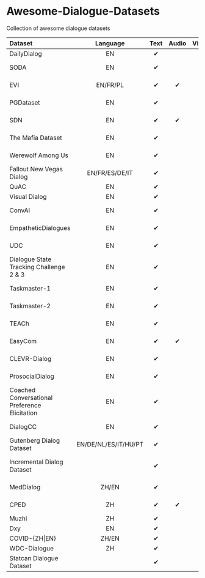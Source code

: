 # Awesome-Dialogue-Datasets
Collection of awesome dialogue datasets

| Dataset                                       |       Language       | Text  | Audio | Visual |       Others       | Homepage                                                                                                                                                                       | Summary |
| :-------------------------------------------- | :------------------: | :---: | :---: | :----: | :----------------: | :----------------------------------------------------------------------------------------------------------------------------------------------------------------------------- | :------ |
| DailyDialog                                   |          EN          |   ✔︎   |       |        |                    | [http://yanran.li/dailydialog](http://yanran.li/dailydialog)                                                                                                                   |         |
| SODA                                          |          EN          |   ✔︎   |       |        |                    | [https://github.com/skywalker023/sodaverse](https://github.com/skywalker023/sodaverse)                                                                                         |         |
| EVI                                           |       EN/FR/PL       |   ✔︎   |   ✔︎   |        |       Table        | [https://github.com/PolyAI-LDN/evi-paper](https://github.com/PolyAI-LDN/evi-paper)                                                                                             |         |
| PGDataset                                     |          EN          |   ✔︎   |       |        |                    | [https://github.com/ruinunca/PGTask/](https://github.com/ruinunca/PGTask/)                                                                                                     |         |
| SDN                                           |          EN          |   ✔︎   |   ✔︎   |   ✔︎    | Environment/Action | [https://github.com/sled-group/DOROTHIE](https://github.com/sled-group/DOROTHIE)                                                                                               |         |
| The Mafia Dataset                             |          EN          |   ✔︎   |       |        |                    | [https://github.com/omonida/mafia-dataset](https://github.com/omonida/mafia-dataset)                                                                                           |         |
| Werewolf Among Us                             |          EN          |   ✔︎   |       |   ✔︎    |                    | [https://persuasion-deductiongame.socialai-data.org/](https://persuasion-deductiongame.socialai-data.org/)                                                                     |         |
| Fallout New Vegas Dialog                      |    EN/FR/ES/DE/IT    |   ✔︎   |       |        |                    | [https://zenodo.org/record/6990638](https://zenodo.org/record/6990638)                                                                                                         |         |
| QuAC                                          |          EN          |   ✔︎   |       |        |                    | [https://quac.ai/](https://quac.ai/)                                                                                                                                           |         |
| Visual Dialog                                 |          EN          |   ✔︎   |       |   ✔︎    |                    | [https://visualdialog.org/](https://visualdialog.org/)                                                                                                                         |         |
| ConvAI                                        |          EN          |   ✔︎   |       |        |                    | [https://parl.ai/projects/convai2/](https://parl.ai/projects/convai2/)                                                                                                         |         |
| EmpatheticDialogues                           |          EN          |   ✔︎   |       |        |                    | [https://github.com/facebookresearch/EmpatheticDialogues](https://github.com/facebookresearch/EmpatheticDialogues)                                                             |         |
| UDC                                           |          EN          |   ✔︎   |       |        |                    | [https://github.com/npow/ubottu](https://github.com/npow/ubottu)                                                                                                               |         |
| Dialogue State Tracking Challenge 2 & 3       |          EN          |   ✔︎   |       |        |                    | [https://github.com/matthen/dstc](https://github.com/matthen/dstc)                                                                                                             |         |
| Taskmaster-1                                  |          EN          |   ✔︎   |       |        |                    | [https://research.google/tools/datasets/taskmaster-1/](https://research.google/tools/datasets/taskmaster-1/)                                                                   |         |
| Taskmaster-2                                  |          EN          |   ✔︎   |       |        |                    | [https://research.google/tools/datasets/taskmaster-2/](https://research.google/tools/datasets/taskmaster-2/)                                                                   |         |
| TEACh                                         |          EN          |   ✔︎   |       |   ✔︎    |    Environment     | [https://github.com/alexa/teach](https://github.com/alexa/teach)                                                                                                               |         |
| EasyCom                                       |          EN          |   ✔︎   |   ✔︎   |   ✔︎    |                    | [https://github.com/facebookresearch/EasyComDataset](https://github.com/facebookresearch/EasyComDataset)                                                                       |         |
| CLEVR-Dialog                                  |          EN          |   ✔︎   |       |   ✔︎    |                    | [https://github.com/satwikkottur/clevr-dialog](https://github.com/satwikkottur/clevr-dialog)                                                                                   |         |
| ProsocialDialog                               |          EN          |   ✔︎   |       |        |                    | [https://github.com/skywalker023/prosocial-dialog](https://github.com/skywalker023/prosocial-dialog)                                                                           |         |
| Coached Conversational Preference Elicitation |          EN          |   ✔︎   |       |        |                    | [https://research.google/tools/datasets/coached-conversational-preference-elicitation/](https://research.google/tools/datasets/coached-conversational-preference-elicitation/) |         |
| DialogCC                                      |          EN          |   ✔︎   |       |   ✔︎    |                    | [https://github.com/passing2961/DialogCC](https://github.com/passing2961/DialogCC)                                                                                             |         |
| Gutenberg Dialog Dataset                      | EN/DE/NL/ES/IT/HU/PT |   ✔︎   |       |        |                    | [https://github.com/ricsinaruto/gutenberg-dialog](https://github.com/ricsinaruto/gutenberg-dialog)                                                                             |         |
| Incremental Dialog Dataset                    |                      |   ✔︎   |       |        |                    | [https://github.com/Leechikara/Incremental-Dialogue-System](https://github.com/Leechikara/Incremental-Dialogue-System)                                                         |         |
| MedDialog                                     |        ZH/EN         |   ✔︎   |       |        |                    | [https://github.com/UCSD-AI4H/Medical-Dialogue-System](https://github.com/UCSD-AI4H/Medical-Dialogue-System)                                                                   |         |
| CPED                                          |          ZH          |   ✔︎   |   ✔︎   |   ✔︎    |                    | [https://github.com/scutcyr/CPED](https://github.com/scutcyr/CPED)                                                                                                             |         |
| Muzhi                                         |          ZH          |   ✔︎   |       |        |                    |                                                                                                                                                                                |         |
| Dxy                                           |          EN          |   ✔︎   |       |        |                    |                                                                                                                                                                                |         |
| COVID-{ZH\|EN}                                |        ZH/EN         |   ✔︎   |       |        |                    |                                                                                                                                                                                |         |
| WDC-Dialogue                                  |          ZH          |   ✔︎   |       |        |                    |                                                                                                                                                                                |         |
| Statcan Dialogue Dataset                      |                      |   ✔︎   |       |        |       Talbe        |                                                                                                                                                                                |         |

